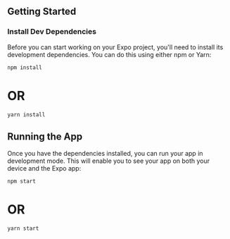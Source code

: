 ## Getting Started

### Install Dev Dependencies

Before you can start working on your Expo project, you'll need to install its development dependencies. You can do this using either npm or Yarn:

```sh
npm install
```
# OR
```sh
yarn install
```

## Running the App

Once you have the dependencies installed, you can run your app in development mode. This will enable you to see your app on both your device and the Expo app:

```sh
npm start
```
# OR
```sh
yarn start
```



